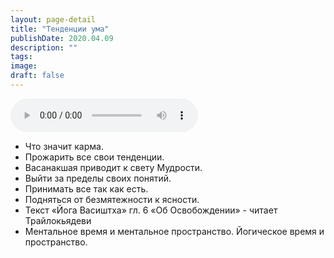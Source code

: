 ```yaml
---
layout: page-detail
title: "Тенденции ума"
publishDate: 2020.04.09
description: ""
tags:
image:
draft: false
---
```


<audio title="2020.04.09 - Тенденции ума.mp3" src="https://filer-api.advayta.org/v1.0/public/files/74387" controls=""></audio>

* Что значит карма.
* Прожарить все свои тенденции.
* Васанакшая приводит к свету Мудрости.
* Выйти за пределы своих понятий.
* Принимать все так как есть.
* Подняться от безмятежности к ясности.
* Текст «Йога Васиштха» гл. 6 «Об Освобождении» - читает Трайлокьядеви
* Ментальное время и ментальное пространство. Йогическое время и пространство.

  
